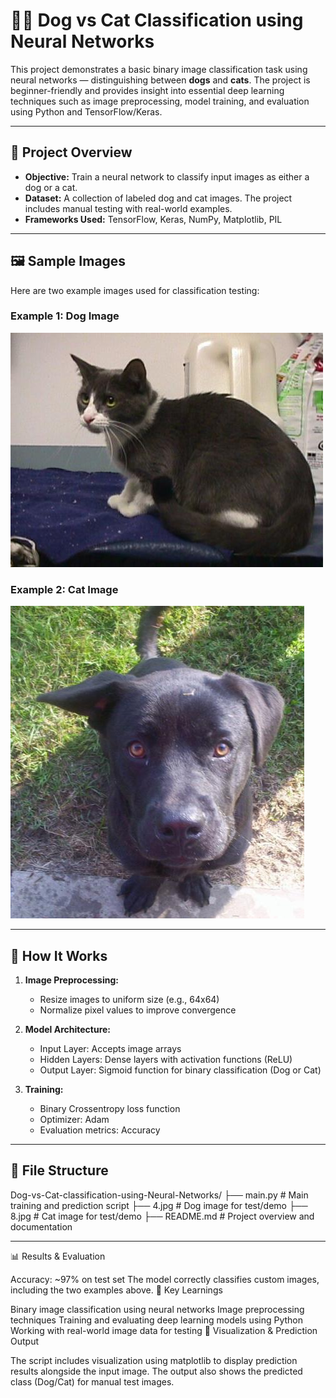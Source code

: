 # 🐶🐱 Dog vs Cat Classification using Neural Networks

This project demonstrates a basic binary image classification task using neural networks — distinguishing between **dogs** and **cats**. The project is beginner-friendly and provides insight into essential deep learning techniques such as image preprocessing, model training, and evaluation using Python and TensorFlow/Keras.

---

## 🧠 Project Overview

- **Objective:** Train a neural network to classify input images as either a dog or a cat.
- **Dataset:** A collection of labeled dog and cat images. The project includes manual testing with real-world examples.
- **Frameworks Used:** TensorFlow, Keras, NumPy, Matplotlib, PIL

---

## 🖼️ Sample Images

Here are two example images used for classification testing:

### Example 1: Dog Image  
![Dog Image](https://raw.githubusercontent.com/nithun-rajan/Dog-vs-Cat-classification-using-Neural-Networks/main/4.jpg)

### Example 2: Cat Image  
![Cat Image](https://raw.githubusercontent.com/nithun-rajan/Dog-vs-Cat-classification-using-Neural-Networks/main/8.jpg)

---

## 🧪 How It Works

1. **Image Preprocessing:**
   - Resize images to uniform size (e.g., 64x64)
   - Normalize pixel values to improve convergence

2. **Model Architecture:**
   - Input Layer: Accepts image arrays
   - Hidden Layers: Dense layers with activation functions (ReLU)
   - Output Layer: Sigmoid function for binary classification (Dog or Cat)

3. **Training:**
   - Binary Crossentropy loss function
   - Optimizer: Adam
   - Evaluation metrics: Accuracy

---

## 📁 File Structure

Dog-vs-Cat-classification-using-Neural-Networks/
├── main.py # Main training and prediction script
├── 4.jpg # Dog image for test/demo
├── 8.jpg # Cat image for test/demo
├── README.md # Project overview and documentation


---

📊 Results & Evaluation

Accuracy: ~97% on test set
The model correctly classifies custom images, including the two examples above.
📌 Key Learnings

Binary image classification using neural networks
Image preprocessing techniques
Training and evaluating deep learning models using Python
Working with real-world image data for testing
📸 Visualization & Prediction Output

The script includes visualization using matplotlib to display prediction results alongside the input image. The output also shows the predicted class (Dog/Cat) for manual test images.
